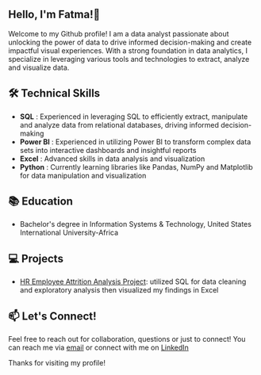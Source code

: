 ## Hello, I'm Fatma!👋
Welcome to my Github profile! I am a data analyst passionate about unlocking the power of data to drive informed decision-making and create impactful visual experiences. With a strong foundation in data analytics, I specialize in leveraging various tools and technologies to extract, analyze and visualize data.

## 🛠 Technical Skills
- **SQL** : Experienced in leveraging SQL to efficiently extract, manipulate and analyze data from relational databases, driving informed decision-making
- **Power BI** : Experienced in utilizing Power BI to transform complex data sets into interactive dashboards and insightful reports
- **Excel** : Advanced skills in data analysis and visualization
- **Python** : Currently learning libraries like Pandas, NumPy and Matplotlib for data manipulation and visualization

## 📚 Education
- Bachelor's degree in Information Systems & Technology, United States International University-Africa

## 💻 Projects
- [HR Employee Attrition Analysis Project](https://github.com/Fatma-Dahir/HR-Employee-Attrition-Analysis-Project): utilized SQL for data cleaning and exploratory analysis then visualized my findings in Excel 
## 📫 Let's Connect!
Feel free to reach out for collaboration, questions or just to connect! You can reach me via [email](mailto:fatmadahir23@gmail.com) or connect with me on [LinkedIn](https://www.linkedin.com/in/fatma-mohamed-44a619256?utm_source=share&utm_campaign=share_via&utm_content=profile&utm_medium=android_app )

Thanks for visiting my profile!
